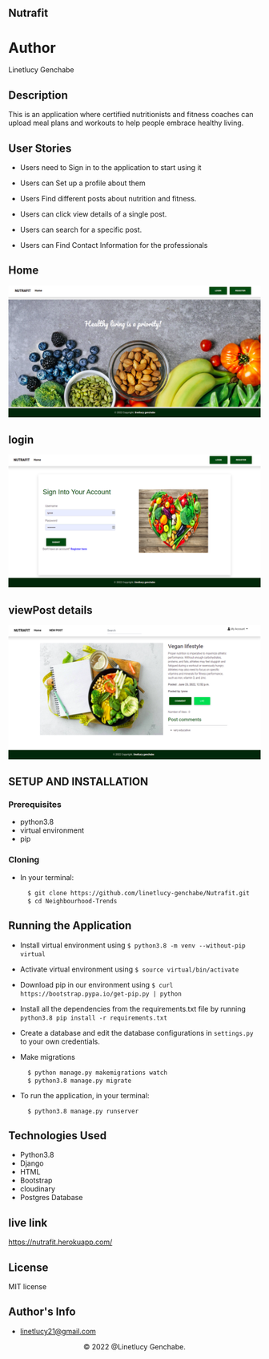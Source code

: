 ## Nutrafit
# Author
Linetlucy Genchabe

## Description
This is an application where certified nutritionists and fitness coaches can upload meal plans and workouts to help people embrace healthy living.


## User Stories

* Users need to Sign in to the application to start using it

* Users can Set up a profile about them 
* Users Find  different posts about nutrition and fitness.
* Users can click view details of a single post.

* Users can search for a specific post.

*  Users can Find Contact Information for the professionals





## Home 
![Home](./static/images/home.png)

## login
![Home](./static/images/login.png)

## viewPost details
![Home](./static/images/viewpost.png)




## SETUP AND INSTALLATION 
### Prerequisites
* python3.8
* virtual environment
* pip

### Cloning
* In your terminal:
        
        $ git clone https://github.com/linetlucy-genchabe/Nutrafit.git
        $ cd Neighbourhood-Trends

## Running the Application
* Install virtual environment using `$ python3.8 -m venv --without-pip virtual`
* Activate virtual environment using `$ source virtual/bin/activate`
* Download pip in our environment using `$ curl https://bootstrap.pypa.io/get-pip.py | python`
* Install all the dependencies from the requirements.txt file by running `python3.8 pip install -r requirements.txt`
* Create a database and edit the database configurations in `settings.py` to your own credentials.
* Make migrations

        $ python manage.py makemigrations watch
        $ python3.8 manage.py migrate 

* To run the application, in your terminal:

        $ python3.8 manage.py runserver


## Technologies Used
- Python3.8
- Django
- HTML
- Bootstrap
- cloudinary 
- Postgres Database


## live link 

https://nutrafit.herokuapp.com/

## License
MIT license


## Author's Info

* linetlucy21@gmail.com  

<p align = "center">
    &copy; 2022 @Linetlucy Genchabe.
</p>